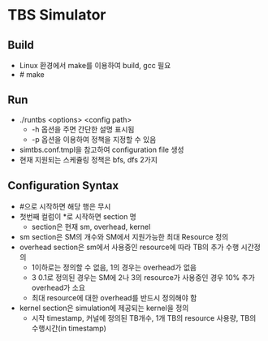 # TBS Simulator

## Build

- Linux 환경에서 make를 이용하여 build, gcc 필요
- \# make

## Run
- ./runtbs &lt;options&gt; &lt;config path&gt;
  - -h 옵션을 주면 간단한 설명 표시됨
  - -p 옵션을 이용하여 정책을 지정할 수 있음
- simtbs.conf.tmpl을 참고하여 configuration file 생성
- 현재 지원되는 스케쥴링 정책은 bfs, dfs 2가지

## Configuration Syntax
- #으로 시작하면 해당 행은 무시
- 첫번째 컬럼이 *로 시작하면 section 명
  - section은 현재 sm, overhead, kernel
- sm section은 SM의 개수와 SM에서 지원가능한 최대 Resource 정의
- overhead section은 sm에서 사용중인 resource에 따라 TB의 추가 수행 시간정의
  - 1이하로는 정의할 수 없음, 1의 경우는 overhead가 없음
  - 3 0.1로 정의된 경우는 SM에 2나 3의 resource가 사용중인 경우 10% 추가 overhead가 소요
  - 최대 resource에 대한 overhead를 반드시 정의해야 함
- kernel section은 simulation에 제공되는 kernel을 정의
  - 시작 timestamp, 커널에 정의된 TB개수, 1개 TB의 resource 사용량, TB의 수행시간(in timestamp)
